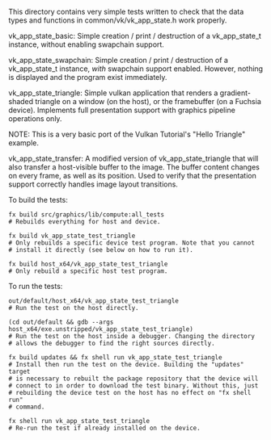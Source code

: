 This directory contains very simple tests written to check that the data types and
functions in common/vk/vk_app_state.h work properly.

vk_app_state_basic:
  Simple creation / print / destruction of a vk_app_state_t instance,
  without enabling swapchain support.

vk_app_state_swapchain:
  Simple creation / print / destruction of a vk_app_state_t instance,
  *with* swapchain support enabled. However, nothing is displayed and
  the program exist immediately.

vk_app_state_triangle:
  Simple vulkan application that renders a gradient-shaded triangle on
  a window (on the host), or the framebuffer (on a Fuchsia device).
  Implements full presentation support with graphics pipeline operations
  only.

  NOTE: This is a very basic port of the Vulkan Tutorial's "Hello Triangle"
  example.

vk_app_state_transfer:
  A modified version of vk_app_state_triangle that will also transfer a
  host-visible buffer to the image. The buffer content changes on every frame,
  as well as its position. Used to verify that the presentation support
  correctly handles image layout transitions.


To build the tests:

    fx build src/graphics/lib/compute:all_tests
    # Rebuilds everything for host and device.

    fx build vk_app_state_test_triangle
    # Only rebuilds a specific device test program. Note that you cannot
    # install it directly (see below on how to run it).

    fx build host_x64/vk_app_state_test_triangle
    # Only rebuild a specific host test program.


To run the tests:

    out/default/host_x64/vk_app_state_test_triangle
    # Run the test on the host directly.

    (cd out/default && gdb --args host_x64/exe.unstripped/vk_app_state_test_triangle)
    # Run the test on the host inside a debugger. Changing the directory
    # allows the debugger to find the right sources directly.

    fx build updates && fx shell run vk_app_state_test_triangle
    # Install then run the test on the device. Building the "updates" target
    # is necessary to rebuilt the package repository that the device will
    # connect to in order to download the test binary. Without this, just
    # rebuilding the device test on the host has no effect on "fx shell run"
    # command.

    fx shell run vk_app_state_test_triangle
    # Re-run the test if already installed on the device.
